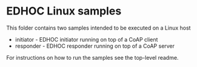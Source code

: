 # EDHOC Linux samples

This folder contains two samples intended to be executed on a Linux host

* initiator - EDHOC initiator running on top of a CoAP client
* responder - EDHOC responder running on top of a CoAP server

For instructions on how to run the samples see the top-level readme.